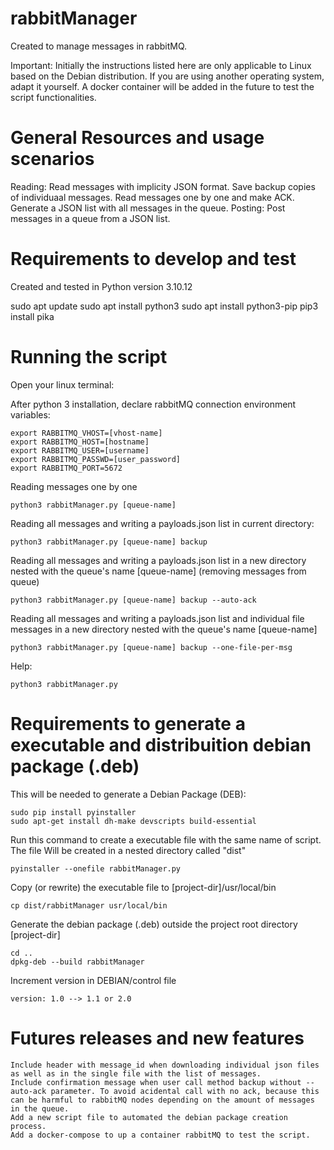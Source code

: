 # rabbitManager
Created to manage messages in rabbitMQ.

Important: Initially the instructions listed here are only applicable to Linux based on the Debian distribution. If you are using another operating system, adapt it yourself. A docker container will be added in the future to test the script functionalities.


# General Resources and usage scenarios
Reading:
    Read messages with implicity JSON format.
    Save backup copies of individuaal messages.
    Read messages one by one and make ACK.
    Generate a JSON list with all messages in the queue.
Posting:
    Post messages in a queue from a JSON list.


# Requirements to develop and test
Created and tested in Python version 3.10.12

sudo apt update
sudo apt install python3
sudo apt install python3-pip
pip3 install pika

# Running the script

Open your linux terminal:

After python 3 installation, declare rabbitMQ connection environment variables:

    export RABBITMQ_VHOST=[vhost-name]
    export RABBITMQ_HOST=[hostname]
    export RABBITMQ_USER=[username]
    export RABBITMQ_PASSWD=[user_password]
    export RABBITMQ_PORT=5672

Reading messages one by one

    python3 rabbitManager.py [queue-name]

Reading all messages and writing a payloads.json list in current directory:

    python3 rabbitManager.py [queue-name] backup

Reading all messages and writing a payloads.json list in a new directory nested with the queue's name [queue-name] (removing messages from queue)

    python3 rabbitManager.py [queue-name] backup --auto-ack

Reading all messages and writing a payloads.json list and individual file messages in a new directory nested with the queue's name [queue-name]

    python3 rabbitManager.py [queue-name] backup --one-file-per-msg


Help:

    python3 rabbitManager.py

# Requirements to generate a executable and distribuition debian package (.deb)
This will be needed to generate a Debian Package (DEB):

    sudo pip install pyinstaller
    sudo apt-get install dh-make devscripts build-essential

Run this command to create a executable file with the same name of script. The file Will be created in a nested directory called "dist"

    pyinstaller --onefile rabbitManager.py

Copy (or rewrite) the executable file to [project-dir]/usr/local/bin

    cp dist/rabbitManager usr/local/bin    

Generate the debian package (.deb) outside the project root directory [project-dir]

    cd ..
    dpkg-deb --build rabbitManager

Increment version in DEBIAN/control file

    version: 1.0 --> 1.1 or 2.0


# Futures releases and new features

	Include header with message_id when downloading individual json files as well as in the single file with the list of messages.
	Include confirmation message when user call method backup without --auto-ack parameter. To avoid acidental call with no ack, because this can be harmful to rabbitMQ nodes depending on the amount of messages in the queue.
	Add a new script file to automated the debian package creation process.
	Add a docker-compose to up a container rabbitMQ to test the script.


